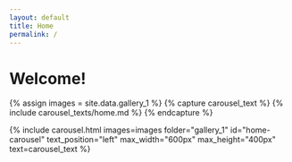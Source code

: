 ```yaml
---
layout: default
title: Home
permalink: /
---
```

# Welcome!
{% assign images = site.data.gallery_1 %}
{% capture carousel_text %}
  {% include carousel_texts/home.md %}
{% endcapture %}

{% include carousel.html
   images=images
   folder="gallery_1"
   id="home-carousel"
   text_position="left"
   max_width="600px"
   max_height="400px"
   text=carousel_text
%}


